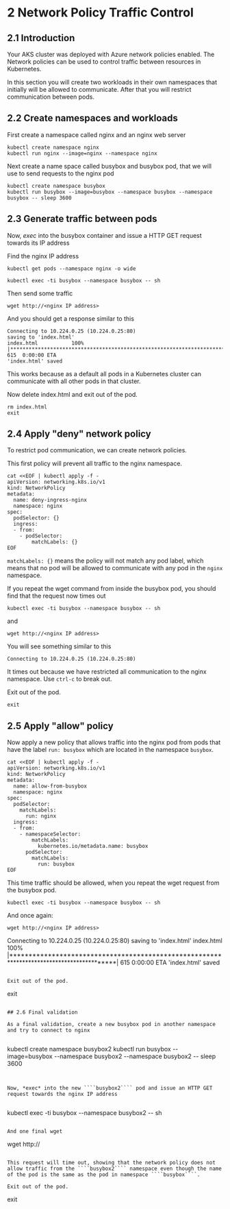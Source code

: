 # 2 Network Policy Traffic Control 

## 2.1 Introduction

Your AKS cluster was deployed with Azure network policies enabled. The Network policies can be used to control traffic between resources in Kubernetes.

In this section you will create two workloads in their own namespaces that initially will be allowed to communicate. After that you will restrict communication between pods.

## 2.2 Create namespaces and workloads

First create a namespace called nginx and an nginx web server

````
kubectl create namespace nginx 
kubectl run nginx --image=nginx --namespace nginx 
````

Next create a name space called busybox and busybox pod, that we will use to send requests to the nginx pod

````
kubectl create namespace busybox 
kubectl run busybox --image=busybox --namespace busybox --namespace busybox -- sleep 3600
````

## 2.3 Generate traffic between pods

Now, *exec* into the busybox container and issue a HTTP GET request towards its IP address

Find the nginx IP address
````
kubectl get pods --namespace nginx -o wide
````

````
kubectl exec -ti busybox --namespace busybox -- sh
````
Then send some traffic
````
wget http://<nginx IP address>
````

And you should get a response similar to this

````
Connecting to 10.224.0.25 (10.224.0.25:80)
saving to 'index.html'
index.html           100% |******************************************************************************************|   615  0:00:00 ETA
'index.html' saved
````

This works because as a default all pods in a Kubernetes cluster can communicate with all other pods in that cluster.

Now delete index.html and exit out of the pod.
````
rm index.html
exit
```` 

## 2.4 Apply "deny" network policy

To restrict pod communication, we can create network policies. 


This first policy will prevent all traffic to the nginx namespace. 

````
cat <<EOF | kubectl apply -f -
apiVersion: networking.k8s.io/v1
kind: NetworkPolicy
metadata:
  name: deny-ingress-nginx
  namespace: nginx
spec:
  podSelector: {}
  ingress:
  - from:
    - podSelector:
        matchLabels: {}
EOF
````

````matchLabels: {}```` means the policy will not match any pod label, which means that no pod will be allowed to communicate with any pod in the ````nginx```` namespace.

If you repeat the wget command from inside the busybox pod, you should find that the request now times out
````
kubectl exec -ti busybox --namespace busybox -- sh

````
and 
````
wget http://<nginx IP address>
````

You will see something similar to this
````
Connecting to 10.224.0.25 (10.224.0.25:80)
````

It times out because we have restricted all communication to the nginx namespace. Use ````ctrl-c```` to break out.

Exit out of the pod.

````
exit
````

## 2.5 Apply "allow" policy

Now apply a new policy that allows traffic into the nginx pod from pods that have the label ````run: busybox```` which are located in the namespace ````busybox````. 

````
cat <<EOF | kubectl apply -f -
apiVersion: networking.k8s.io/v1
kind: NetworkPolicy
metadata:
  name: allow-from-busybox
  namespace: nginx 
spec:
  podSelector:
    matchLabels:
      run: nginx
  ingress:
  - from:
    - namespaceSelector:
        matchLabels:
          kubernetes.io/metadata.name: busybox 
      podSelector:
        matchLabels:
          run: busybox
EOF
````

This time traffic should be allowed, when you repeat the wget request from the busybox pod.

````
kubectl exec -ti busybox --namespace busybox -- sh
````

And once again:
````
wget http://<nginx IP address>
````

Connecting to 10.224.0.25 (10.224.0.25:80)
saving to 'index.html'
index.html           100% |******************************************************************************************|   615  0:00:00 ETA
'index.html' saved
````

Exit out of the pod.

````
exit
````

## 2.6 Final validation

As a final validation, create a new busybox pod in another namespace and try to connect to nginx


````
kubectl create namespace busybox2 
kubectl run busybox --image=busybox --namespace busybox2 --namespace busybox2 -- sleep 3600
````


Now, *exec* into the new ````busybox2```` pod and issue an HTTP GET request towards the nginx IP address


````
kubectl exec -ti busybox --namespace busybox2 -- sh
````

And one final wget
````
wget http://<nginx IP address>
````

This request will time out, showing that the network policy does not allow traffic from the ````busybox2```` namespace even though the name of the pod is the same as the pod in namespace ````busybox````.

Exit out of the pod.

````
exit
````
